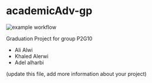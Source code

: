 # academicAdv-gp

![example workflow](https://github.com/sultaneid/academicAdv-gp/actions/workflows/maven.yml/badge.svg)


Graduation Project for group P2G10
- Ali Alwi
- Khaled Alerwi
- Adel alharbi

(update this file, add more information about your project)
